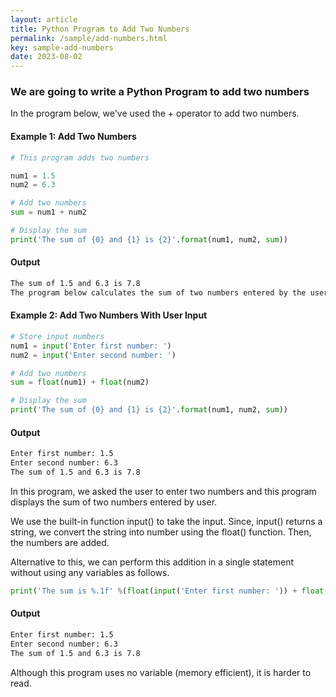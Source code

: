 ```yaml
---
layout: article
title: Python Program to Add Two Numbers
permalink: /sample/add-numbers.html
key: sample-add-numbers
date: 2023-08-02
---
```


### We are going to write a Python Program to add two numbers

In the program below, we've used the + operator to add two numbers.

#### Example 1: Add Two Numbers

```python
# This program adds two numbers

num1 = 1.5
num2 = 6.3

# Add two numbers
sum = num1 + num2

# Display the sum
print('The sum of {0} and {1} is {2}'.format(num1, num2, sum))

```

#### Output

```bash
The sum of 1.5 and 6.3 is 7.8
The program below calculates the sum of two numbers entered by the user..
```


#### Example 2: Add Two Numbers With User Input

```python
# Store input numbers
num1 = input('Enter first number: ')
num2 = input('Enter second number: ')

# Add two numbers
sum = float(num1) + float(num2)

# Display the sum
print('The sum of {0} and {1} is {2}'.format(num1, num2, sum))
```

#### Output

```bash
Enter first number: 1.5
Enter second number: 6.3
The sum of 1.5 and 6.3 is 7.8
```

In this program, we asked the user to enter two numbers and this program displays the sum of two numbers entered by user.

We use the built-in function input() to take the input. Since, input() returns a string, we convert the string into number using the float() function. Then, the numbers are added.

Alternative to this, we can perform this addition in a single statement without using any variables as follows.

```python
print('The sum is %.1f' %(float(input('Enter first number: ')) + float(input('Enter second number: '))))
```

#### Output

```bash
Enter first number: 1.5
Enter second number: 6.3
The sum of 1.5 and 6.3 is 7.8
```

Although this program uses no variable (memory efficient), it is harder to read.